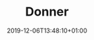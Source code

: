 ---
title: Donner
date: 2019-12-06T13:48:10+01:00
layout: donner
menu:
  main:
    name: Donner
    parent: particulier
    weight: 1
illu: /img/page-collecte/illu-trouver.svg
intro:
  first: "Vous souhaitez faire un don de produits périodiques ? Notre carte interactive vous renseigne sur tous les points de collecte autour de vous ! La barre de recherche vous permet de trouver le point de collecte le plus proche de vous : changer les règles devient un jeu d’enfant."
  second: "Avant de vous rendre au point de collecte, n’hésitez pas à vérifier les produits acceptés, et leur date de validité."
title_block:
  title: "Nous acceptons toutes les protections périodiques *"
  text: "* Les paquets entamés et produits en vrac sont acceptés à condition que les produits soient emballés individuellement."
produits:
  - img: /img/page-produits/tampon.svg
    text: Tampons
  - img: /img/page-produits/serviette.svg
    text: Serviettes Hygiéniques
  - img: /img/page-produits/protege-slip.svg
    text: Protège-slips
  - img: /img/page-produits/serviette-lavable.svg
    text: Serviettes Lavables neuves
  - img: /img/page-produits/cup.svg
    text: Coupes Menstruelles neuves
  - img: /img/page-produits/culotte.svg
    text: Culottes menstruelles neuves
text_other: "Nous acceptons aussi :"
other:
  - img: /img/page-produits/gel.svg
    text: "Gels anti-bacteriens"
  - img: /img/page-produits/lingettes.svg
    text: "lingettes"
brochure_button: 'Télécharger la fiche "Quels produits donner ?"'
carte_title: "La carte des collectes"
address_text: "Vous ne trouvez pas de point de collecte autour de vous ?<br/>Envoyez vos protections bien emballées directement dans nos locaux :"
address: "Règles Élémentaires<br/>
Plateau urbain - Bâtiment B<br/>
182 boulevard de la Villette<br/>
75019 Paris"
---